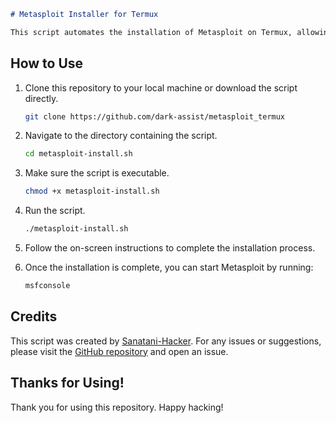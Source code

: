 ```markdown
# Metasploit Installer for Termux

This script automates the installation of Metasploit on Termux, allowing you to easily set up Metasploit for penetration testing and security research purposes.
```
## How to Use

1. Clone this repository to your local machine or download the script directly.

   ```bash
   git clone https://github.com/dark-assist/metasploit_termux
   ```

2. Navigate to the directory containing the script.

   ```bash
   cd metasploit-install.sh
   ```

3. Make sure the script is executable.

   ```bash
   chmod +x metasploit-install.sh
   ```

4. Run the script.

   ```bash
   ./metasploit-install.sh
   ```

5. Follow the on-screen instructions to complete the installation process.

6. Once the installation is complete, you can start Metasploit by running:

   ```bash
   msfconsole
   ```

## Credits

This script was created by [Sanatani-Hacker](https://t.me/sanatani_chat_group). For any issues or suggestions, please visit the [GitHub repository](https://github.com/dark-assist/metasploit_termux) and open an issue.

## Thanks for Using!

Thank you for using this repository. Happy hacking!
